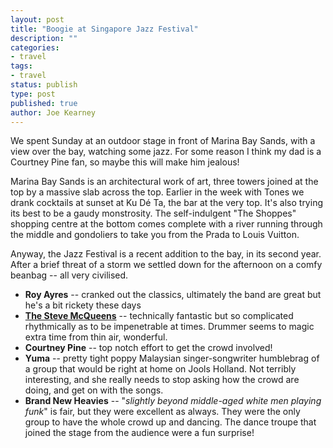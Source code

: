 ```yaml
---
layout: post
title: "Boogie at Singapore Jazz Festival"
description: ""
categories:
- travel
tags:
- travel
status: publish
type: post
published: true
author: Joe Kearney
---
```


We spent Sunday at an outdoor stage in front of Marina Bay Sands, with a view over the bay, watching some jazz. For some reason I think my dad is a Courtney Pine fan, so maybe this will make him jealous!

Marina Bay Sands is an architectural work of art, three towers joined at the top by a massive slab across the top. Earlier in the week with Tones we drank cocktails at sunset at Ku Dé Ta, the bar at the very top. It's also trying its best to be a gaudy monstrosity. The self-indulgent "The Shoppes" shopping centre at the bottom comes complete with a river running through the middle and gondoliers to take you from the Prada to Louis Vuitton.

Anyway, the Jazz Festival is a recent addition to the bay, in its second year. After a brief threat of a storm we settled down for the afternoon on a comfy beanbag -- all very civilised. 

* **Roy Ayres** -- cranked out the classics, ultimately the band are great but he's a bit rickety these days
* [**The Steve McQueens**](https://www.youtube.com/watch?v=Vhv8hAw0lvE) -- technically fantastic but so complicated rhythmically as to be impenetrable at times. Drummer seems to magic extra time from thin air, wonderful.
* **Courtney Pine** -- top notch effort to get the crowd involved!
* **Yuma** -- pretty tight poppy Malaysian singer-songwriter humblebrag of a group that would be right at home on Jools Holland. Not terribly interesting, and she really needs to stop asking how the crowd are doing, and get on with the songs.
* **Brand New Heavies** -- "_slightly beyond middle-aged white men playing funk_" is fair, but they were excellent as always. They were the only group to have the whole crowd up and  dancing. The dance troupe that joined the stage from the audience were a fun surprise!
